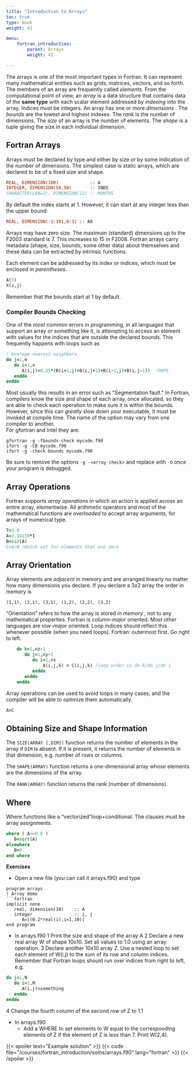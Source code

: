 ```yaml
---
title: "Introduction to Arrays"
toc: true
type: book
weight: 41

menu:
    fortran_introduction:
        parent: Arrays
        weight: 41

---
```


The arrays is one of the most important types in Fortran. It can represent many mathematical entities such as grids, matrices, vectors, and so forth.
The members of an array are frequently called _elements_.
From the computational point of view, an  _array_ is a data structure that contains data of the __same type__ with each scalar element addressed by _indexing_ into the array.  Indices must be integers.
An array has one or more _dimensions_ .  The _bounds_ are the lowest and highest indexes.  The _rank_ is the number of dimensions.  The _size_ of an array is the number of elements.  The _shape_ is a tuple giving the size in each individual dimension.

## Fortran Arrays

Arrays must be declared by type and either by size or by some indication of the number of dimensions.  The simplest case is static arrays, which are declared to be of a fixed size and shape.
```fortran
REAL, DIMENSION(100)            :: A
INTEGER, DIMENSION(50,50)       :: INDS
CHARACTER(LEN=3), DIMENSION(12) :: MONTHS
```
By default the index starts at 1.  However, it can start at any integer less than the upper bound:
```fortran
REAL, DIMENSION(-1:101,0:3) :: A0
```
Arrays may have zero size.
The maximum (standard) dimensions up to the F2003 standard is 7. This increases to 15 in F2008.
Fortran arrays carry metadata (shape, size, bounds, some other data) about themselves and these data can be extracted by intrinsic functions.

Each element can be addressed by its index or indices, which must be enclosed in _parentheses_.
```fortran
A(3)
X(i,j)
```
Remember that the bounds start at 1 by default.

### Compiler Bounds Checking

One of the _most_ common errors in programming, in all languages that support an array or something like it, is attempting to access an element with values for the indices that are outside the declared bounds.  This frequently happens with loops such as
```fortran
! Average nearest neighbors
do j=1,m
   do i=1,n
      A(i,j)=0.25*(B(i+1,j)+B(i,j+1)+B(i-1,j)+B(i,j-1))  !OOPS
   enddo
enddo
```
Most usually this results in an error such as "Segmentation fault."
In Fortran, compilers know the size and shape of each array, once allocated, so they are able to check each operation to make sure it is within the bounds.  However, since this can _greatly_ slow down your executable, it must be invoked at compile time.  The name of the option may vary from one compiler to another.  
For gfortran and Intel they are:
```
gfortran -g -fbounds-check mycode.f90
ifort -g -CB mycode.f90
ifort -g -check bounds mycode.f90 
```
Be sure to remove the options `-g -<array check>` and replace with `-O` once your program is debugged.

## Array Operations

Fortran supports _array operations_ in which an action is applied across an entire array, elementwise.  All arithmetic operators and most of the mathematical functions are _overloaded_ to accept array arguments, for arrays of numerical type.
```fortran
T=3.0
A=3.14159*I
B=sin(A)
C=A/B !Watch out for elements that are zero
```

## Array Orientation

Array elements are _adjacent_ in memory and are arranged linearly no matter how many dimensions you declare. If you declare a 3x2 array the order in memory is
```
(1,1), (2,1), (3,1), (1,2), (2,2), (3,2)
```
“Orientation” refers to how the array is stored _in_  _memory_ , not to any mathematical properties.
Fortran is _column-major_ oriented. Most other languages are _row-major_ oriented.
Loop indices should reflect this whenever possible (when you need loops).
Fortran: outermost first.  Go right to left.
```fortran
    do k=1,nz-1
       do j=1,ny-1
          do i=1,nx
              A(i,j,k) = C(i,j,k) !loop order is do k/do j/do i
          enddo
       enddo
    enddo
```
Array operations can be used to avoid loops in many cases, and the compiler will be able to optimize them automatically.
```fortran
A=C
```

## Obtaining Size and Shape Information

The `SIZE(ARRAY [,DIM])` function returns the number of elements in the array if `DIM` is absent.  If it is present, it returns the number of elements in that dimension, e.g. number of rows or columns.

The `SHAPE(ARRAY)` function returns a one-dimensional array whose elements are the dimensions of the array.

The `RANK(ARRAY)` function returns the rank (number of dimensions).

## Where

Where functions like a “vectorized”loop+conditional.
The clauses must be array assignments.
```fortran
where ( A>=0.0 )
   B=sqrt(A)
elsewhere
   B=0.
end where
```

**Exercises**

* Open a new file (you can call it arrays.f90) and type
```
program arrays
! Array demo
```fortran
implicit none
   real, dimension(10)    :: A
   integer                :: i, j
      A=[(0.2*real(i),i=1,10)]
end program
```
* In arrays.f90
1 Print the size and shape of the array A
2 Declare a new real array W of shape 10x10. Set all values to 1.0 using an array operation. 
3 Declare another 10x10 array Z.  Use a nested loop to set each element of W(i,j) to the sum of its row and column indices. Remember that Fortran loops should run over indices from right to left, e.g.
```fortran
do j=1,N
   do i=1,M
      A(i,j)=something
   enddo
enddo
```
4 Change the fourth column of the second row of Z to 1.1

* In arrays.f90
  * Add a WHERE to set elements to W equal to the corresponding elements of Z if the element of Z is less than 7.  Print W(2,4).

{{< spoiler text="Example solution" >}}
{{< code file="/courses/fortran_introduction/solns/arrays.f90" lang="fortran" >}}
{{< /spoiler >}}

